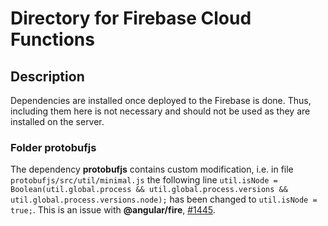 # Directory for Firebase Cloud Functions

## Description

Dependencies are installed once deployed to the Firebase is done. Thus, including them here is not necessary and should not be used as they are installed on the server.

### Folder **protobufjs**

The dependency **protobufjs** contains custom modification, i.e. in file `protobufjs/src/util/minimal.js` the following line `util.isNode = Boolean(util.global.process && util.global.process.versions && util.global.process.versions.node);` has been changed to `util.isNode = true;`. This is an issue with **@angular/fire**, [#1445](https://github.com/firebase/firebase-js-sdk/issues/1455).
